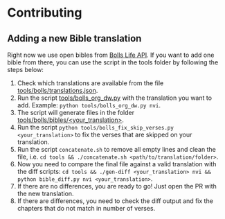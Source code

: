 # Contributing

## Adding a new Bible translation

Right now we use open bibles from [Bolls Life API](https://bolls.life/api/).
If you want to add one bible from there, you can use the script in the tools folder
by following the steps below:

1. Check which translations are available from the file [tools/bolls/translations.json](tools/bolls/translations.json).
2. Run the script [tools/bolls_org_dw.py](tools/bolls_org_dw.py) with the translation you want to add.
Example: `python tools/bolls_org_dw.py nvi`.
3. The script will generate files in the folder [tools/bolls/bibles/<your_translation>](tools/bolls/bibles/).
4. Run the script `python tools/bolls_fix_skip_verses.py <your_translation>` to fix the verses that are skipped
on your translation.
5. Run the script `concatenate.sh` to remove all empty lines and clean the file, i.e. `cd tools && ./concatenate.sh <path/to/translation/folder>`.
6. Now you need to compare the final file against a valid translation with the diff scripts:
`cd tools && ./gen-diff <your_translation> nvi && python bible_diff.py nvi <your_translation>`.
7. If there are no differences, you are ready to go! Just open the PR with the new translation.
8. If there are differences, you need to check the diff output and fix the chapters that do not match in number of verses.
